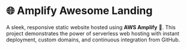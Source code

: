 # 🌐 Amplify Awesome Landing

A sleek, responsive static website hosted using **AWS Amplify** 🚀. This project demonstrates the power of serverless web hosting with instant deployment, custom domains, and continuous integration from GitHub.
